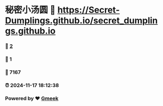 # 秘密小汤圆 :link: https://Secret-Dumplings.github.io/secret_dumplings.github.io 
### :page_facing_up: [2](https://Secret-Dumplings.github.io/secret_dumplings.github.io/tag.html) 
### :speech_balloon: 1 
### :hibiscus: 7167 
### :alarm_clock: 2024-11-17 18:12:38 
### Powered by :heart: [Gmeek](https://github.com/Meekdai/Gmeek)
